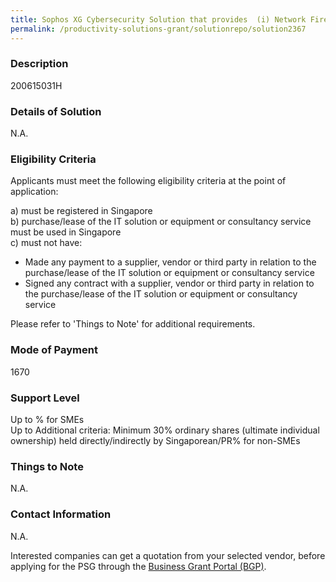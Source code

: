 ```yaml
---
title: Sophos XG Cybersecurity Solution that provides  (i) Network Firewall (ii) Intrusion Detection/Prevention System (iii) Virtual Private Network (VPN) (iv) Secure Web Gateway (e.g. URL filtering, content filtering) (v) Secure Email Gareway (e.g. anti-spam, content filtering) (vi) Anti-Virus/Anti-Malware (vii) Application Control (viii) Sandboxing
permalink: /productivity-solutions-grant/solutionrepo/solution2367
---
```


### Description

200615031H

### Details of Solution

N.A.

### Eligibility Criteria

Applicants must meet the following eligibility criteria at the point of application:

a) must be registered in Singapore <br>
b) purchase/lease of the IT solution or equipment or consultancy service must be used in Singapore <br>
c) must not have:
- Made any payment to a supplier, vendor or third party in relation to the purchase/lease of the IT solution or equipment or consultancy service
- Signed any contract with a supplier, vendor or third party in relation to the purchase/lease of the IT solution or equipment or consultancy service

Please refer to 'Things to Note' for additional requirements.

### Mode of Payment
1670

### Support Level
Up to % for SMEs <br>
Up to Additional criteria: 
Minimum 30% ordinary shares (ultimate individual ownership) held directly/indirectly by Singaporean/PR% for non-SMEs

### Things to Note
N.A.

### Contact Information
N.A.

Interested companies can get a quotation from your selected vendor, before applying for the PSG through the <a target='_blank' rel='noopener' href='https://www.businessgrants.gov.sg/'>Business Grant Portal (BGP)</a>.

